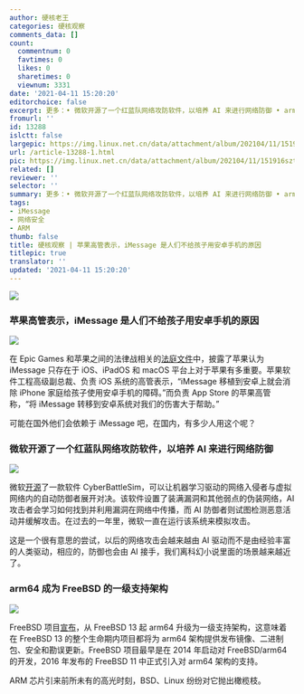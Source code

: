 ```yaml
---
author: 硬核老王
categories: 硬核观察
comments_data: []
count:
  commentnum: 0
  favtimes: 0
  likes: 0
  sharetimes: 0
  viewnum: 3331
date: '2021-04-11 15:20:20'
editorchoice: false
excerpt: 更多：• 微软开源了一个红蓝队网络攻防软件，以培养 AI 来进行网络防御 • arm64 成为 FreeBSD 的一级支持架构
fromurl: ''
id: 13288
islctt: false
largepic: https://img.linux.net.cn/data/attachment/album/202104/11/151916szt7tq6y7knfthrq.jpg
url: /article-13288-1.html
pic: https://img.linux.net.cn/data/attachment/album/202104/11/151916szt7tq6y7knfthrq.jpg.thumb.jpg
related: []
reviewer: ''
selector: ''
summary: 更多：• 微软开源了一个红蓝队网络攻防软件，以培养 AI 来进行网络防御 • arm64 成为 FreeBSD 的一级支持架构
tags:
- iMessage
- 网络安全
- ARM
thumb: false
title: 硬核观察 | 苹果高管表示，iMessage 是人们不给孩子用安卓手机的原因
titlepic: true
translator: ''
updated: '2021-04-11 15:20:20'
---
```


![](https://img.linux.net.cn/data/attachment/album/202104/11/151916szt7tq6y7knfthrq.jpg)


### 苹果高管表示，iMessage 是人们不给孩子用安卓手机的原因


![](https://img.linux.net.cn/data/attachment/album/202104/11/151925cu4glz0nwtuzu4e5.jpg)


在 Epic Games 和苹果之间的法律战相关的[法庭文件](https://www.courtlistener.com/recap/gov.uscourts.cand.364265/gov.uscourts.cand.364265.407.0.pdf)中，披露了苹果认为 iMessage 只存在于 iOS、iPadOS 和 macOS 平台上对于苹果有多重要。苹果软件工程高级副总裁、负责 iOS 系统的高管表示，“iMessage 移植到安卓上就会消除 iPhone 家庭给孩子使用安卓手机的障碍。”而负责 App Store 的苹果高管称，“将 iMessage 转移到安卓系统对我们的伤害大于帮助。”


可能在国外他们会依赖于 iMessage 吧，在国内，有多少人用这个呢？


### 微软开源了一个红蓝队网络攻防软件，以培养 AI 来进行网络防御


![](https://img.linux.net.cn/data/attachment/album/202104/11/151949hcco4247b9ymk999.jpg)


微软[开源](https://github.com/microsoft/CyberBattleSim)了一款软件 CyberBattleSim，可以让机器学习驱动的网络入侵者与虚拟网络内的自动防御者展开对决。该软件设置了装满漏洞和其他弱点的伪装网络，AI 攻击者会学习如何找到并利用漏洞在网络中传播，而 AI 防御者则试图检测恶意活动并缓解攻击。在过去的一年里，微软一直在运行该系统来模拟攻击。


这是一个很有意思的尝试，以后的网络攻击会越来越由 AI 驱动而不是由经验丰富的人类驱动，相应的，防御也会由 AI 接手，我们离科幻小说里面的场景越来越近了。


### arm64 成为 FreeBSD 的一级支持架构


![](https://img.linux.net.cn/data/attachment/album/202104/11/152005zo8zvhdp48m7qbwo.jpg)


FreeBSD 项目[宣布](https://lists.freebsd.org/pipermail/freebsd-announce/2021-April/002030.html)，从 FreeBSD 13 起 arm64 升级为一级支持架构，这意味着在 FreeBSD 13 的整个生命期内项目都将为 arm64 架构提供发布镜像、二进制包、安全和勘误更新。FreeBSD 项目最早是在 2014 年启动对 FreeBSD/arm64 的开发，2016 年发布的 FreeBSD 11 中正式引入对 arm64 架构的支持。


ARM 芯片引来前所未有的高光时刻，BSD、Linux 纷纷对它抛出橄榄枝。